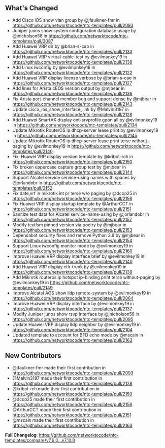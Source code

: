 ## What's Changed

* Add Cisco IOS show vlan group by @jfaulkner-fmr in https://github.com/networktocode/ntc-templates/pull/2093
* Juniper junos show system configuration database usage by @jnicholson56 in https://github.com/networktocode/ntc-templates/pull/2087
* Add Huawei VRP dir by @brian-s-cao in https://github.com/networktocode/ntc-templates/pull/2133
* Add Huawei VRP virtual-cable-test by @evilmonkey19 in https://github.com/networktocode/ntc-templates/pull/2138
* Add Linux iwconfig by @evilmonkey19 in https://github.com/networktocode/ntc-templates/pull/2122
* Add Huawei VRP display license verbose by @brian-s-cao in https://github.com/networktocode/ntc-templates/pull/2127
* Add lines for Arista cEOS version output by @mjbear in https://github.com/networktocode/ntc-templates/pull/2136
* Fix Arista port-channel member bug and support dense by @mjbear in https://github.com/networktocode/ntc-templates/pull/2143
* Update cisco_ios_show_interface_link by @Malvin3197 in https://github.com/networktocode/ntc-templates/pull/2128
* Add Huawei SmartAX display ont-srvprofile gpon all by @evilmonkey19 in https://github.com/networktocode/ntc-templates/pull/2134
* Update Mikrotik RouterOS ip dhcp-server lease print by @evilmonkey19 in https://github.com/networktocode/ntc-templates/pull/2145
* Update Mikrotik RouterOS ip dhcp-server lease print terse without-paging by @evilmonkey19 in https://github.com/networktocode/ntc-templates/pull/2146
* Fix: Huawei VRP display version template by @kribot-rch in https://github.com/networktocode/ntc-templates/pull/2150
* Fix broken uppercase capture group test by @mjbear in https://github.com/networktocode/ntc-templates/pull/2144
* Support Alcatel service service-using names with spaces by @jorlandobr in https://github.com/networktocode/ntc-templates/pull/2152
* Fix date,vrf in mikrotik int pr terse w/o paging by @dcop25 in https://github.com/networktocode/ntc-templates/pull/2156
* Fix Huawei VRP display startup template by @ArthurCCT in https://github.com/networktocode/ntc-templates/pull/2151
* Sanitize test data for Alcatel service-name-using by @jorlandobr in https://github.com/networktocode/ntc-templates/pull/2157
* Modify textfsm pinned version via poetry by @mjbear in https://github.com/networktocode/ntc-templates/pull/2153
* Dependabot security fixes and remove Python 3.8 by @mjbear in https://github.com/networktocode/ntc-templates/pull/2154
* Support Linux iwconfig monitor mode by @evilmonkey19 in https://github.com/networktocode/ntc-templates/pull/2160
* Improve Huawei VRP display interface brief by @evilmonkey19 in https://github.com/networktocode/ntc-templates/pull/2140
* Add Huawei VRP display eth-trunk by @evilmonkey19 in https://github.com/networktocode/ntc-templates/pull/2139
* Add Mikrotik routeros ip hotspot ip-binding print terse without-paging by @evilmonkey19 in https://github.com/networktocode/ntc-templates/pull/2149
* Improve Alcatel AOS show lldp remote-system by @evilmonkey19 in https://github.com/networktocode/ntc-templates/pull/2064
* Improve Huawei VRP display interface by @evilmonkey19 in https://github.com/networktocode/ntc-templates/pull/2137
* Modify Juniper junos show rsvp interface by @jnicholson56 in https://github.com/networktocode/ntc-templates/pull/2095
* Update Huawei VRP display lldp neighbor by @evilmonkey19 in https://github.com/networktocode/ntc-templates/pull/2104
* Updated template to account for BFD echo mode by @mscain in https://github.com/networktocode/ntc-templates/pull/2163

## New Contributors

* @jfaulkner-fmr made their first contribution in https://github.com/networktocode/ntc-templates/pull/2093
* @Malvin3197 made their first contribution in https://github.com/networktocode/ntc-templates/pull/2128
* @kribot-rch made their first contribution in https://github.com/networktocode/ntc-templates/pull/2150
* @dcop25 made their first contribution in https://github.com/networktocode/ntc-templates/pull/2156
* @ArthurCCT made their first contribution in https://github.com/networktocode/ntc-templates/pull/2151
* @mscain made their first contribution in https://github.com/networktocode/ntc-templates/pull/2163

**Full Changelog**: https://github.com/networktocode/ntc-templates/compare/v7.9.0...v7.10.0
